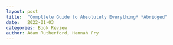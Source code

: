 ```yaml
---
layout: post
title:  "Compltete Guide to Absolutely Everything* *Abridged"
date:   2022-01-03
categories: Book Review
author: Adam Rutherford, Hannah Fry
---
```

